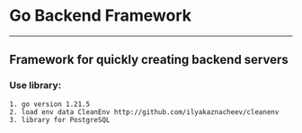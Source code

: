 # Go Backend Framework
___
## Framework for quickly creating backend servers

### Use library:
    1. go version 1.21.5
    2. load env data CleanEnv http://github.com/ilyakaznacheev/cleanenv
    3. library for PostgreSQL